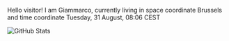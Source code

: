 Hello visitor! I am Giammarco, currently living in space coordinate Brussels and time coordinate Tuesday, 31 August, 08:06 CEST

![GitHub Stats](https://github-readme-stats.vercel.app/api?username=grcasanova)
